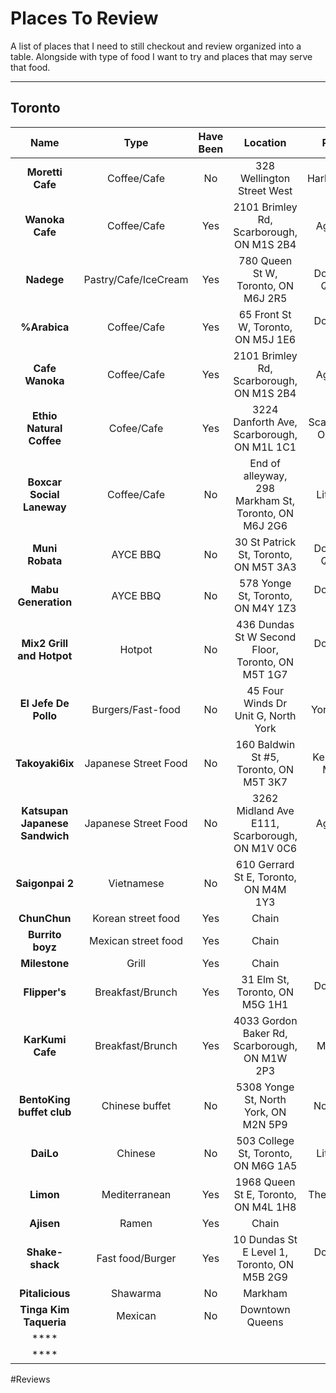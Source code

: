  # Places To Review
A list of places that I need to still checkout and review organized into a table. Alongside with type of food I want to try and places that may serve that food.

----

 ## Toronto
|Name| Type| Have Been| Location| Region |Review Link| Revisited Times|
|:--:|:---:|:--------:|:-------:|:-------:|:----------:|:--------:|
|**Moretti Cafe**| Coffee/Cafe| No| 328 Wellington Street West| HarbourFront|||
|**Wanoka Cafe**|Coffee/Cafe| Yes| 2101 Brimley Rd, Scarborough, ON M1S 2B4| Agincourt|[Link](Drinks/Coffee.md#cafe-wanoka) | |
|**Nadege**|Pastry/Cafe/IceCream| Yes| 780 Queen St W, Toronto, ON M6J 2R5| Downtown Queens|[Link](Drinks/Coffee.md#nadege) | |
|**%Arabica**|Coffee/Cafe| Yes| 65 Front St W, Toronto, ON M5J 1E6| Downtown Core|[Link](Drinks/Coffee.md#arabica) | |
|**Cafe Wanoka**|Coffee/Cafe| Yes| 2101 Brimley Rd, Scarborough, ON M1S 2B4| Agincourt|[Link](Drinks/Coffee.md#%Cafe-Wanoka) | |
|**Ethio Natural Coffee**|Cofee/Cafe| Yes|3224 Danforth Ave, Scarborough, ON M1L 1C1| Scarborough Oakridge|[Link](Reviews/Drinks/Coffee.md#ethio-natural-coffee) | |
|	**Boxcar Social Laneway**| Coffee/Cafe| No| End of alleyway, 298 Markham St, Toronto, ON M6J 2G6| Little Italy| | |
|**Muni Robata**|AYCE BBQ| No| 30 St Patrick St, Toronto, ON M5T 3A3| Downtown Queens|||
|**Mabu Generation**|AYCE BBQ| No| 578 Yonge St, Toronto, ON M4Y 1Z3| Downtown Core|||
|**Mix2 Grill and Hotpot**|Hotpot| No| 436 Dundas St W Second Floor, Toronto, ON M5T 1G7| Downtown Core|||
|**El Jefe De Pollo**| Burgers/Fast-food| No| 45 Four Winds Dr Unit G, North York| York Village|||
|**Takoyaki6ix**|	Japanese Street Food| No| 160 Baldwin St #5, Toronto, ON M5T 3K7| Kensington Market|||
|**Katsupan Japanese Sandwich**| Japanese Street Food| No| 3262 Midland Ave E111, Scarborough, ON M1V 0C6| Agincourt|||
|**Saigonpai 2**| Vietnamese| No| 610 Gerrard St E, Toronto, ON M4M 1Y3||||
|**ChunChun**| Korean street food| Yes| Chain||||
|**Burrito boyz**| Mexican street food| Yes| Chain||||
|**Milestone**| Grill| Yes| Chain||||
|**Flipper's**|Breakfast/Brunch| Yes| 31 Elm St, Toronto, ON M5G 1H1| Downtown Core| [Link](Food/BreakfastBrunch.md#flippers)||
|**KarKumi Cafe**|Breakfast/Brunch| Yes| 4033 Gordon Baker Rd, Scarborough, ON M1W 2P3| Markham| [Link](Food/BreakfastBrunch.md#karkumi-cafe)||
|**BentoKing buffet club**| Chinese buffet| No| 5308 Yonge St, North York, ON M2N 5P9| North York|||
|**DaiLo**| Chinese| No| 503 College St, Toronto, ON M6G 1A5| Little Italy|||
|**Limon**| Mediterranean| Yes|	1968 Queen St E, Toronto, ON M4L 1H8| The Beaches|||
|**Ajisen**| Ramen| Yes| Chain||||
|**Shake-shack**| 	Fast food/Burger| Yes| 10 Dundas St E Level 1, Toronto, ON M5B 2G9| Downtown Core|||
|**Pitalicious**| Shawarma| No| Markham||||
|**Tinga Kim Taqueria**| Mexican| No| Downtown Queens||||
|****|||||||
|****|||||||

#Reviews
